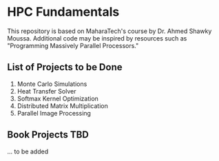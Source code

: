 # HPC Fundamentals

This repository is based on MaharaTech's course by Dr. Ahmed Shawky Moussa. Additional code may be inspired by resources such as "Programming Massively Parallel Processors."

## List of Projects to be Done

1. Monte Carlo Simulations
2. Heat Transfer Solver
3. Softmax Kernel Optimization
4. Distributed Matrix Multiplication
5. Parallel Image Processing

## Book Projects TBD

... to be added
